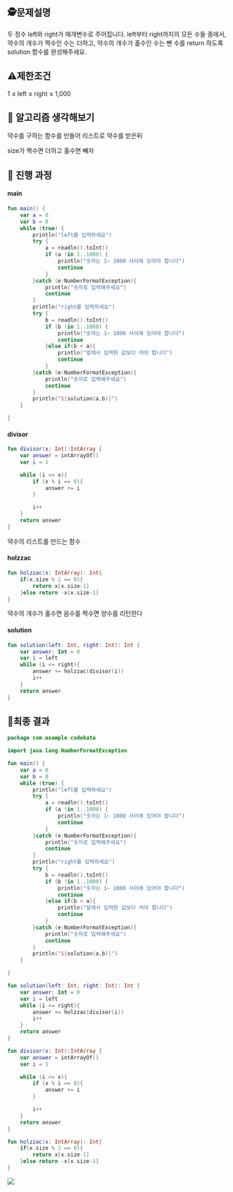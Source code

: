 ## 🕵️문제설명
두 정수 left와 right가 매개변수로 주어집니다. left부터 right까지의 모든 수들 중에서, 약수의 개수가 짝수인 수는 더하고, 약수의 개수가 홀수인 수는 뺀 수를 return 하도록 solution 함수를 완성해주세요.

## ⚠️제한조건

1 ≤ left ≤ right ≤ 1,000

## 🤔 알고리즘 생각해보기

약수를 구하는 함수를 만들어 리스트로 약수를 받은뒤

size가 짝수면 더하고 홀수면 빼자

## 🔎 진행 과정

#### main

```kotlin
fun main() {
    var a = 0
    var b = 0
    while (true) {
        println("left를 입력하세요")
        try {
            a = readln().toInt()
            if (a !in 1..1000) {
                println("숫자는 1~ 1000 사이에 있어야 합니다")
                continue
            }
        }catch (e:NumberFormatException){
            println("숫자로 입력해주세요")
            continue
        }
        println("right를 입력하세요")
        try {
            b = readln().toInt()
            if (b !in 1..1000) {
                println("숫자는 1~ 1000 사이에 있어야 합니다")
                continue
            }else if(b < a){
                println("앞에서 입력한 값보다 커야 합니다")
                continue
            }
        }catch (e:NumberFormatException){
            println("숫자로 입력해주세요")
            continue
        }
        println("${solution(a,b)}")
    }

}
```

#### divisor
```kotlin
fun divisor(x: Int):IntArray {
    var answer = intArrayOf()
    var i = 1

    while (i <= x){
        if (x % i == 0){
            answer += i
        }

        i++
    }
    return answer
}
```
약수의 리스트를 만드는 함수

#### holzzac
```kotlin
fun holzzac(x: IntArray): Int{
    if(x.size % 2 == 0){
        return x[x.size-1]
    }else return -x[x.size-1]
}
```
약수의 개수가 홀수면 음수를 짝수면 양수를 리턴한다
#### solution
```kotlin
fun solution(left: Int, right: Int): Int {
    var answer: Int = 0
    var i = left
    while (i <= right){
        answer += holzzac(divisor(i))
        i++
    }
    return answer
}
```

## 📌최종 결과
```kotlin
package com.example.codekata

import java.lang.NumberFormatException

fun main() {
    var a = 0
    var b = 0
    while (true) {
        println("left를 입력하세요")
        try {
            a = readln().toInt()
            if (a !in 1..1000) {
                println("숫자는 1~ 1000 사이에 있어야 합니다")
                continue
            }
        }catch (e:NumberFormatException){
            println("숫자로 입력해주세요")
            continue
        }
        println("right를 입력하세요")
        try {
            b = readln().toInt()
            if (b !in 1..1000) {
                println("숫자는 1~ 1000 사이에 있어야 합니다")
                continue
            }else if(b < a){
                println("앞에서 입력한 값보다 커야 합니다")
                continue
            }
        }catch (e:NumberFormatException){
            println("숫자로 입력해주세요")
            continue
        }
        println("${solution(a,b)}")
    }

}

fun solution(left: Int, right: Int): Int {
    var answer: Int = 0
    var i = left
    while (i <= right){
        answer += holzzac(divisor(i))
        i++
    }
    return answer
}

fun divisor(x: Int):IntArray {
    var answer = intArrayOf()
    var i = 1

    while (i <= x){
        if (x % i == 0){
            answer += i
        }

        i++
    }
    return answer
}

fun holzzac(x: IntArray): Int{
    if(x.size % 2 == 0){
        return x[x.size-1]
    }else return -x[x.size-1]
}
```
![](https://velog.velcdn.com/images/guysang/post/25158f7a-4f19-4995-a8ea-de432f8d59f4/image.png)

